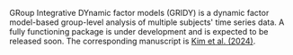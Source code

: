 GRoup Integrative DYnamic factor models (GRIDY) is a dynamic factor model-based group-level analysis of multiple subjects' time series data. A fully functioning package is under development and is expected to be released soon. The corresponding manuscript is [Kim et al. (2024)](https://arxiv.org/abs/2307.15330).

